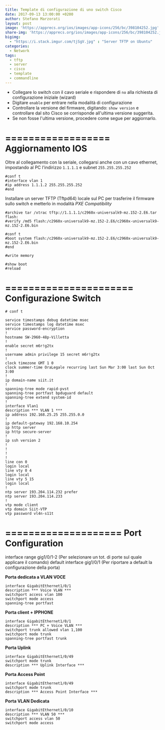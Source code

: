 ```yaml
---
title: Template di configurazione di uno switch Cisco
date: 2017-09-13 13:00:00 +0200
author: Stefano Marzorati
layout: post
image: 'https://apprecs.org/ios/images/app-icons/256/bc/398104252.jpg'
share-img: 'https://apprecs.org/ios/images/app-icons/256/bc/398104252.jpg'
bigimg:
  - "https://i.stack.imgur.com/tjSgV.jpg" : "Server TFTP on Ubuntu"
categories:
  - Network
tags:
  - tftp
  - server
  - cisco
  - template
  - commandline
---
```

 - Collegare lo switch con il cavo seriale e rispondere di `no` alla richiesta di configurazione iniziale (wizard)
 - Digitare `enable` per entrare nella modalità di configurazione
 - Controllare la versione del firmware, digitando: `show version` e controllare dal sito Cisco se corrisponde all'ultima versione suggerita.
 - Se non fosse l'ultima versione, procedere come segue per aggiornarlo.

==================
Aggiornamento IOS 
==================

Oltre al collegamento con la seriale, collegarsi anche con un cavo ethernet, impostando al PC l'indirizzo `1.1.1.1` e subnet `255.255.255.252`

	#conf t
	#interface vlan 1
	#ip address 1.1.1.2 255.255.255.252
	#end

Installare un server TFTP (Tftpd64) locale sul PC per trasferire il firmware sullo switch e metterlo in modalità *PXE Compatibility*

	#archive tar /xtrac tftp://1.1.1.1/c2960x-universalk9-mz.152-2.E6.tar flash:
	#verify /md5 flash:/c2960x-universalk9-mz.152-2.E6/c2960x-universalk9-mz.152-2.E6.bin 

	#conf t
	#boot system flash:/c2960x-universalk9-mz.152-2.E6/c2960x-universalk9-mz.152-2.E6.bin 
	#end

	#write memory

	#show boot
	#reload

======================
Configurazione Switch
======================

	# conf t

	service timestamps debug datetime msec
	service timestamps log datetime msec
	service password-encryption
	!
	hostname SW-2960-48p-Villetta
	!
	enable secret m6r!g2tx
	!
	username admin privilege 15 secret m6r!g2tx
	!
	clock timezone GMT 1 0
	clock summer-time OraLegale recurring last Sun Mar 3:00 last Sun Oct 3:00
	!
	ip domain-name siit.it
	!
	spanning-tree mode rapid-pvst
	spanning-tree portfast bpduguard default
	spanning-tree extend system-id
	!
	interface Vlan1
	description *** VLAN 1 ***
	ip address 192.168.25.25 255.255.0.0
	!
	ip default-gateway 192.168.10.254
	ip http server
	ip http secure-server
	!
	ip ssh version 2
	!
	!
	!
	!
	line con 0
	login local
	line vty 0 4
	login local
	line vty 5 15
	login local
	!
	ntp server 193.204.114.232 prefer
	ntp server 193.204.114.233
	!
	vtp mode client
	vtp domain Siit-VTP
	vtp password vl4n-s11t

====================
Port Configuration
====================

interface range gig1/0/1-2 (Per selezionare un tot. di porte sul quale applicare il comando)
default interface gig1/0/1 (Per riportare a default la configurazione della porta)

**Porta dedicata a VLAN VOCE**   

	interface GigabitEthernet1/0/1
	description *** Voice VLAN ***
	switchport access vlan 100
	switchport mode access
	spanning-tree portfast


**Porta client + IPPHONE**   

	interface GigabitEthernet1/0/1
	description *** PC + Voice VLAN ***
	switchport trunk allowed vlan 1,100
	switchport mode trunk
	spanning-tree portfast trunk
 
**Porta Uplink**   

	interface GigabitEthernet1/0/49
	switchport mode trunk
	description *** Uplink Interface ***
 
**Porta Access Point**   

	interface GigabitEthernet1/0/49 
	switchport mode trunk
	description *** Access Point Interface ***

**Porta VLAN Dedicata**   

	interface GigabitEthernet1/0/10
	description *** VLAN 50 ***
	switchport access vlan 50
	switchport mode access

